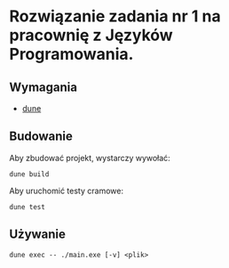 # Rozwiązanie zadania nr 1 na pracownię z Języków Programowania.

## Wymagania
- [dune]

## Budowanie
Aby zbudować projekt, wystarczy wywołać:
```
dune build
```
Aby uruchomić testy cramowe:
```
dune test
```

## Używanie
```
dune exec -- ./main.exe [-v] <plik>
```
[dune]: https://github.com/ocaml/dune